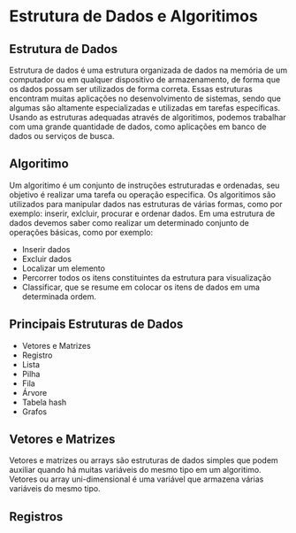 
# Estrutura de Dados e Algoritimos

## Estrutura de Dados
Estrutura de dados é uma estrutura organizada de dados na memória de um computador ou em qualquer dispositivo de armazenamento, de forma que os dados possam ser utilizados de forma correta. 
Essas estruturas encontram muitas aplicações no desenvolvimento de sistemas, sendo que algumas são altamente especializadas e utilizadas em tarefas específicas.
Usando as estruturas adequadas através de algoritimos, podemos trabalhar com uma grande quantidade de dados, como aplicações em banco de dados ou serviços de busca.

## Algoritimo
Um algoritimo é um conjunto de instruções estruturadas e ordenadas, seu objetivo é realizar uma tarefa ou operação especifica.
Os algoritimos são utilizados para manipular dados nas estruturas de várias formas, como por exemplo: inserir, exlcluir, procurar e ordenar dados. 
Em uma estrutura de dados devemos saber como realizar um determinado conjunto de operações básicas, como por exemplo: 
- Inserir dados
- Excluir dados
- Localizar um elemento
- Percorrer todos os itens constituintes da estrutura para visualização
- Classificar, que se resume em colocar os itens de dados em uma determinada ordem.

## Principais Estruturas de Dados
- Vetores e Matrizes
- Registro
- Lista
- Pilha
- Fila
- Árvore
- Tabela hash
- Grafos


## Vetores e Matrizes
Vetores e matrizes ou arrays são estruturas de dados simples que podem auxiliar quando há muitas variáveis do mesmo tipo em um algoritimo.
Vetores ou array uni-dimensional é uma variável que armazena várias variáveis do mesmo tipo. 

## Registros
